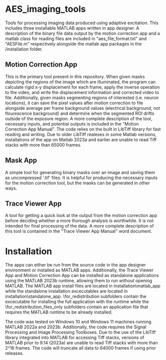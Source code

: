 # AES_imaging_tools
Tools for processing imaging data produced using adaptive excitation. This includes three installable MATLAB apps written in app designer. A description of the binary file data output by the motion correction app and a matlab class for reading files are included in "aes_file_format.txt" and "AESFile.m" respectively alongside the matlab app packages in the /installation folder.

## Motion Correction App
This is the primary tool present in this repository. When given masks depicting the regions of the image which are illuminated, the program can calculate rigid x-y displacement for each frame, apply the inverse operation to the video, and write the displacement information and corrected video to file. Additionally, given masks segmenting regions of interested (i.e. neuron locations), it can save the pixel values after motion correction to file alongside average per frame background values (electrical background, not flourescence background) and determine when the segmented ROI drifts outside of the exposure region. A more complete description of the tool, necessary inputs, and potential outputs is included in the "Motion Correction App Manual". The code relies on the built in LibTiff library for fast reading and writing. Due to older LibTiff realeses in some Matlab versions, installations of the app on Matlab 2023a and earlier are unable to read Tiff stacks with more than 65000 frames.

## Mask App
A simple tool for generating binary masks over an image and saving them as uncompressed '.tif' files. It is helpful for producing the necessary inputs for the motion correction tool, but the masks can be generated in other ways.

## Trace Viewer App
A tool for getting a quick look at the output from the motion correction app before deciding whether a more thorough analysis is worthwhile. It is not intended for final processing of the data. A more complete description of this tool is contained in the "Trace Viewer App Manual" word document.

# Installation
The apps can either be run from the source code in the app designer environment or installed as MATLAB apps. Additionally, the Trace Viewer App and Motion Correction App can be installed as standalone applications using the MATLAB 2023b runtime, allowing them to run without opening MATLAB. The MATLAB app install files are located in installation\matlab_app while the standalone installation excecutables are located in installation\standalone_app. \for_redistribution subfolders contain the excecutable for installing the full application with the runtime while the \for_redistribution_files_only subfolders contain an application file that requires the MATLAB runtime to be already installed.

The code was tested on Windows 10 and Windows 11 machines running MATLAB 2022a and 2023b. Additionally, the code requires the Signal Processing and Image Processing Toolboxes. Due to the use of the LibTiff library integrated into MATLAB for accessing Tiff stacks, versions of MATLAB prior to 9.14 (2023a) are unable to read Tiff stacks with more than 2^16 frames. The code will truncate all data to 64000 frames if using prior releases.
